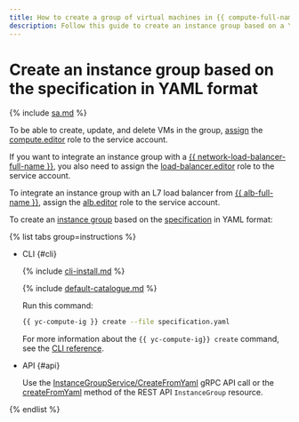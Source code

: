 ```yaml
---
title: How to create a group of virtual machines in {{ compute-full-name }} based on a YAML specification
description: Follow this guide to create an instance group based on a YAML specification.
---
```


# Create an instance group based on the specification in YAML format

{% include [sa.md](../../../_includes/instance-groups/sa.md) %}

To be able to create, update, and delete VMs in the group, [assign](../../../iam/operations/sa/assign-role-for-sa.md) the [compute.editor](../../security/index.md#compute-editor) role to the service account.

If you want to integrate an instance group with a [{{ network-load-balancer-full-name }}](../../../network-load-balancer/), you also need to assign the [load-balancer.editor](../../../network-load-balancer/security/index.md#load-balancer-editor) role to the service account.

To integrate an instance group with an L7 load balancer from [{{ alb-full-name }}](../../../application-load-balancer/), assign the [alb.editor](../../../application-load-balancer/security/index.md#alb-editor) role to the service account.

To create an [instance group](../../concepts/instance-groups/index.md) based on the [specification](../../concepts/instance-groups/specification.md) in YAML format:

{% list tabs group=instructions %}

- CLI {#cli}

  {% include [cli-install.md](../../../_includes/cli-install.md) %}

  {% include [default-catalogue.md](../../../_includes/default-catalogue.md) %}

  Run this command:

  ```bash
  {{ yc-compute-ig }} create --file specification.yaml
  ```

  For more information about the `{{ yc-compute-ig}} create` command, see the [CLI reference](../../../cli/cli-ref/compute/cli-ref/instance-group/create.md).

- API {#api}

  Use the [InstanceGroupService/CreateFromYaml](../../instancegroup/api-ref/grpc/InstanceGroup/createFromYaml.md) gRPC API call or the [createFromYaml](../../instancegroup/api-ref/InstanceGroup/createFromYaml.md) method of the REST API `InstanceGroup` resource.

{% endlist %}